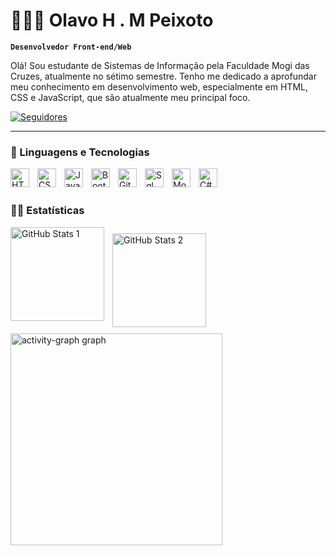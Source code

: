 # 👨🏻‍💻 Olavo H . M Peixoto

**`Desenvolvedor Front-end/Web`**

Olá! Sou estudante de Sistemas de Informação pela Faculdade Mogi das Cruzes, atualmente no sétimo semestre. Tenho me dedicado a aprofundar meu conhecimento em desenvolvimento web, especialmente em HTML, CSS e JavaScript, que são atualmente meu principal foco.

<p align="left">
    <a href="https://github.com/Olavohenrique03?tab=followers">
        <img 
            alt="Seguidores" 
            title="Me siga no GitHub" 
            src="https://custom-icon-badges.demolab.com/github/followers/Olavohenrique03?color=236ad3&labelColor=1155ba&style=for-the-badge&logo=github&label=Seguidores&logoColor=white"
        />
    </a>
</p>

---

### 👾 Linguagens e Tecnologias

<img 
    align="left" 
    alt="HTML"
    title="HTML" 
    width="30px" 
    style="padding-right: 10px;" 
    src="https://cdn.jsdelivr.net/gh/devicons/devicon@latest/icons/html5/html5-original.svg" 
/>
<img 
    align="left" 
    alt="CSS" 
    title="CSS"
    width="30px" 
    style="padding-right: 10px;" 
    src="https://cdn.jsdelivr.net/gh/devicons/devicon@latest/icons/css3/css3-original.svg" 
/>
<img 
    align="left" 
    alt="JavaScript" 
    title="JavaScript"
    width="30px" 
    style="padding-right: 10px;" 
    src="https://cdn.jsdelivr.net/gh/devicons/devicon@latest/icons/javascript/javascript-original.svg" 
/>
<img 
    align="left" 
    alt="Bootstrap"
    title="Bootstrap" 
    width="30px" 
    style="padding-right: 10px;" 
    src="https://cdn.jsdelivr.net/gh/devicons/devicon@latest/icons/bootstrap/bootstrap-original.svg" 
/>
<img 
    align="left" 
    alt="Git" 
    title="Git"
    width="30px" 
    style="padding-right: 10px;" 
    src="https://cdn.jsdelivr.net/gh/devicons/devicon@latest/icons/git/git-original.svg" 
/>
<img 
    align="left" 
    alt="Sql" 
    title="Sql"
    width="30px" 
    style="padding-right: 10px;"
    src="https://cdn.jsdelivr.net/gh/devicons/devicon@latest/icons/azuresqldatabase/azuresqldatabase-original.svg" 
/>
<img 
    align="left" 
    alt="MongoDB" 
    title="MongoDB"
    width="30px" 
    style="padding-right: 10px;"
    src="https://cdn.jsdelivr.net/gh/devicons/devicon@latest/icons/mongodb/mongodb-plain-wordmark.svg"
/>
<img
    align="left" 
    alt="C#" 
    title="C#"
    width="30px" 
    style="padding-right: 10px;"
    src="https://cdn.jsdelivr.net/gh/devicons/devicon@latest/icons/csharp/csharp-plain.svg" 
/>
          
<br/>
<br/>

### 🐱‍🏍 Estatísticas

<p>
  <img 
    align="left" 
    alt="GitHub Stats 1" 
    height="150" 
    style="padding-right: 10px;" 
    src="https://github-readme-stats.vercel.app/api?username=Olavohenrique03&show_icons=true&theme=tokyonight&include_all_commits=true&locale=pt-br" 
  />

<img  
    align="left"
    alt="GitHub Stats 2" 
    height="150" 
    style="padding-top: 10px;"
    src="https://github-readme-stats.vercel.app/api/top-langs/?username=olavohenrique03&theme=tokyonight&layout=compact&custom_title=Tecnologias&langs_count=9" 
  />

</p>

<img
   align="left"
   alt="activity-graph graph" 
   height="339"
   style="padding-top: 10px;"
   src="https://github-readme-activity-graph.vercel.app/graph?username=olavohenrique03&radius=16&theme=github-dark&area=true&order=5&hide_title=false&hide_border=true"
 />




            
